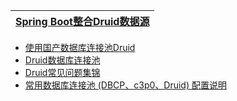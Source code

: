 
[Spring Boot整合Druid数据源](http://c.biancheng.net/spring_boot/druid.html)|
---|

* [使用国产数据库连接池Druid](https://blog.didispace.com/spring-boot-learning-21-3-3/)
* [Druid数据库连接池](https://www.cnblogs.com/chiangchou/p/sunny-1.html#_label5)
* [Druid常见问题集锦](https://github.com/alibaba/druid/wiki/%E5%B8%B8%E8%A7%81%E9%97%AE%E9%A2%98)
* [常用数据库连接池 (DBCP、c3p0、Druid) 配置说明](https://www.cnblogs.com/JavaSubin/p/5294721.html)
